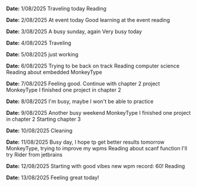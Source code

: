 **Date:** 1/08/2025
Traveling today
Reading

**Date:** 2/08/2025
At event today
Good learning at the event
reading

**Date:** 3/08/2025
A busy sunday, again
Very busy today

**Date:** 4/08/2025
Traveling

**Date:** 5/08/2025
just working

**Date:** 6/08/2025
Trying to be back on track
Reading computer science
Reading about embedded
MonkeyType

**Date:** 7/08/2025
Feeling good.
Continue with chapter 2 project
MonkeyType
I finished one project in chapter 2

**Date:** 8/08/2025
I'm busy, maybe I won't be able to practice

**Date:** 9/08/2025
Another busy weekend
MonkeyType
I finished one project in chapter 2
Starting chapter 3

**Date:** 10/08/2025
Cleaning

**Date:** 11/08/2025
Busy day, I hope tp get better results tomorrow
MonkeyType, trying to improve my wpms
Reading about scanf function
I'll try Rider from jetbrains

**Date:** 12/08/2025
Starting with good vibes
new wpm record: 60!
Reading

**Date:** 13/08/2025
Feeling great today!
